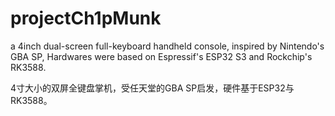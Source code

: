 # projectCh1pMunk
a 4inch dual-screen full-keyboard handheld console, inspired by Nintendo's GBA SP, Hardwares were based on Espressif's ESP32 S3 and Rockchip's RK3588.

4寸大小的双屏全键盘掌机，受任天堂的GBA SP启发，硬件基于ESP32与RK3588。
